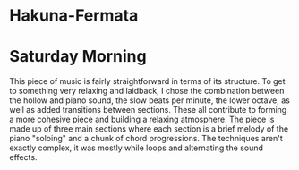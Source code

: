 # Hakuna-Fermata

# Saturday Morning

This piece of music is fairly straightforward in terms of its structure. To get to something very relaxing and laidback, I chose the combination between the hollow and piano sound, the slow beats per minute, the lower octave, as well as added transitions between sections. These all contribute to forming a more cohesive piece and building a relaxing atmosphere. The piece is made up of three main sections where each section is a brief melody of the piano "soloing" and a chunk of chord progressions. The techniques aren't exactly complex, it was mostly while loops and alternating the sound effects.